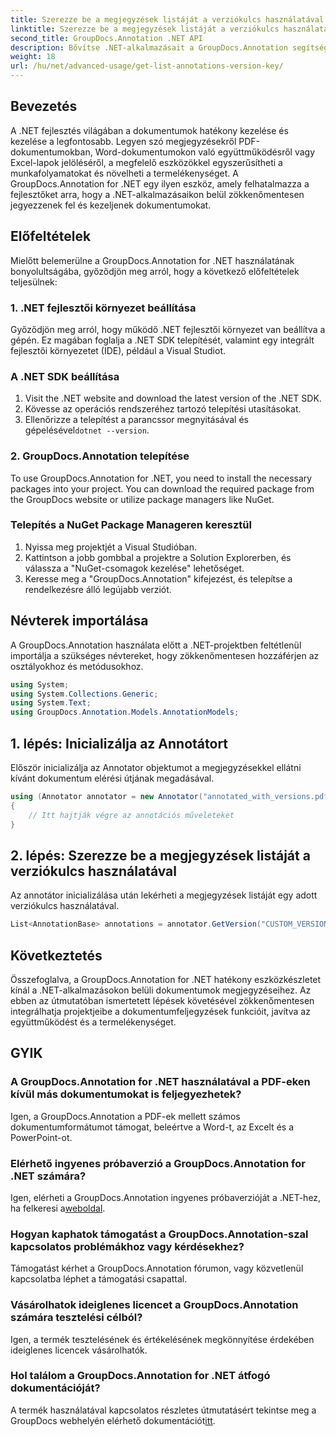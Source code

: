 ```yaml
---
title: Szerezze be a megjegyzések listáját a verziókulcs használatával
linktitle: Szerezze be a megjegyzések listáját a verziókulcs használatával
second_title: GroupDocs.Annotation .NET API
description: Bővítse .NET-alkalmazásait a GroupDocs.Annotation segítségével a zökkenőmentes dokumentumannotáció érdekében. Kövesse lépésenkénti útmutatónkat a hatékony integráció érdekében.
weight: 18
url: /hu/net/advanced-usage/get-list-annotations-version-key/
---
```

## Bevezetés
A .NET fejlesztés világában a dokumentumok hatékony kezelése és kezelése a legfontosabb. Legyen szó megjegyzésekről PDF-dokumentumokban, Word-dokumentumokon való együttműködésről vagy Excel-lapok jelöléséről, a megfelelő eszközökkel egyszerűsítheti a munkafolyamatokat és növelheti a termelékenységet. A GroupDocs.Annotation for .NET egy ilyen eszköz, amely felhatalmazza a fejlesztőket arra, hogy a .NET-alkalmazásaikon belül zökkenőmentesen jegyezzenek fel és kezeljenek dokumentumokat.
## Előfeltételek
Mielőtt belemerülne a GroupDocs.Annotation for .NET használatának bonyolultságába, győződjön meg arról, hogy a következő előfeltételek teljesülnek:
### 1. .NET fejlesztői környezet beállítása
Győződjön meg arról, hogy működő .NET fejlesztői környezet van beállítva a gépén. Ez magában foglalja a .NET SDK telepítését, valamint egy integrált fejlesztői környezetet (IDE), például a Visual Studiot.
### A .NET SDK beállítása
1. Visit the .NET website and download the latest version of the .NET SDK.
2. Kövesse az operációs rendszeréhez tartozó telepítési utasításokat.
3.  Ellenőrizze a telepítést a parancssor megnyitásával és gépelésével`dotnet --version`.
### 2. GroupDocs.Annotation telepítése
To use GroupDocs.Annotation for .NET, you need to install the necessary packages into your project. You can download the required package from the GroupDocs website or utilize package managers like NuGet.
### Telepítés a NuGet Package Manageren keresztül
1. Nyissa meg projektjét a Visual Studióban.
2. Kattintson a jobb gombbal a projektre a Solution Explorerben, és válassza a "NuGet-csomagok kezelése" lehetőséget.
3. Keresse meg a "GroupDocs.Annotation" kifejezést, és telepítse a rendelkezésre álló legújabb verziót.

## Névterek importálása
A GroupDocs.Annotation használata előtt a .NET-projektben feltétlenül importálja a szükséges névtereket, hogy zökkenőmentesen hozzáférjen az osztályokhoz és metódusokhoz.
```csharp
using System;
using System.Collections.Generic;
using System.Text;
using GroupDocs.Annotation.Models.AnnotationModels;
```
## 1. lépés: Inicializálja az Annotátort
Először inicializálja az Annotator objektumot a megjegyzésekkel ellátni kívánt dokumentum elérési útjának megadásával.
```csharp
using (Annotator annotator = new Annotator("annotated_with_versions.pdf"))
{
    // Itt hajtják végre az annotációs műveleteket
}
```
## 2. lépés: Szerezze be a megjegyzések listáját a verziókulcs használatával
Az annotátor inicializálása után lekérheti a megjegyzések listáját egy adott verziókulcs használatával.
```csharp
List<AnnotationBase> annotations = annotator.GetVersion("CUSTOM_VERSION");
```

## Következtetés
Összefoglalva, a GroupDocs.Annotation for .NET hatékony eszközkészletet kínál a .NET-alkalmazásokon belüli dokumentumok megjegyzéseihez. Az ebben az útmutatóban ismertetett lépések követésével zökkenőmentesen integrálhatja projektjeibe a dokumentumfeljegyzések funkcióit, javítva az együttműködést és a termelékenységet.
## GYIK
### A GroupDocs.Annotation for .NET használatával a PDF-eken kívül más dokumentumokat is feljegyezhetek?
Igen, a GroupDocs.Annotation a PDF-ek mellett számos dokumentumformátumot támogat, beleértve a Word-t, az Excelt és a PowerPoint-ot.
### Elérhető ingyenes próbaverzió a GroupDocs.Annotation for .NET számára?
 Igen, elérheti a GroupDocs.Annotation ingyenes próbaverzióját a .NET-hez, ha felkeresi a[weboldal](https://releases.groupdocs.com/annotation/net/).
### Hogyan kaphatok támogatást a GroupDocs.Annotation-szal kapcsolatos problémákhoz vagy kérdésekhez?
Támogatást kérhet a GroupDocs.Annotation fórumon, vagy közvetlenül kapcsolatba léphet a támogatási csapattal.
### Vásárolhatok ideiglenes licencet a GroupDocs.Annotation számára tesztelési célból?
Igen, a termék tesztelésének és értékelésének megkönnyítése érdekében ideiglenes licencek vásárolhatók.
### Hol találom a GroupDocs.Annotation for .NET átfogó dokumentációját?
 A termék használatával kapcsolatos részletes útmutatásért tekintse meg a GroupDocs webhelyén elérhető dokumentációt[itt]( https://tutorials.groupdocs.com/annotation/net/).
